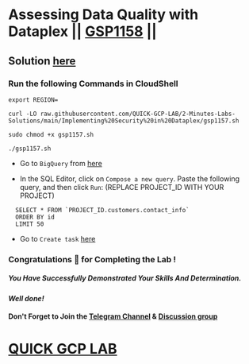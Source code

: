 # Assessing Data Quality with Dataplex || [GSP1158](https://www.cloudskillsboost.google/focuses/67211?parent=catalog) ||

## Solution [here]()

### Run the following Commands in CloudShell

```
export REGION=
```
```
curl -LO raw.githubusercontent.com/QUICK-GCP-LAB/2-Minutes-Labs-Solutions/main/Implementing%20Security%20in%20Dataplex/gsp1157.sh

sudo chmod +x gsp1157.sh

./gsp1157.sh
```

* Go to `BigQuery` from [here](https://console.cloud.google.com/bigquery?)

* In the SQL Editor, click on `Compose a new query`. Paste the following query, and then click `Run`: (REPLACE PROJECT_ID WITH YOUR PROJECT)

```
  SELECT * FROM `PROJECT_ID.customers.contact_info`
  ORDER BY id
  LIMIT 50
```

* Go to `Create task` [here](https://console.cloud.google.com/dataplex/process/create-task/data-quality?)


### Congratulations 🎉 for Completing the Lab !

##### *You Have Successfully Demonstrated Your Skills And Determination.*

#### *Well done!*

#### Don't Forget to Join the [Telegram Channel](https://t.me/QuickGcpLab) & [Discussion group](https://t.me/QuickGcpLabChats)

# [QUICK GCP LAB](https://www.youtube.com/@quickgcplab)